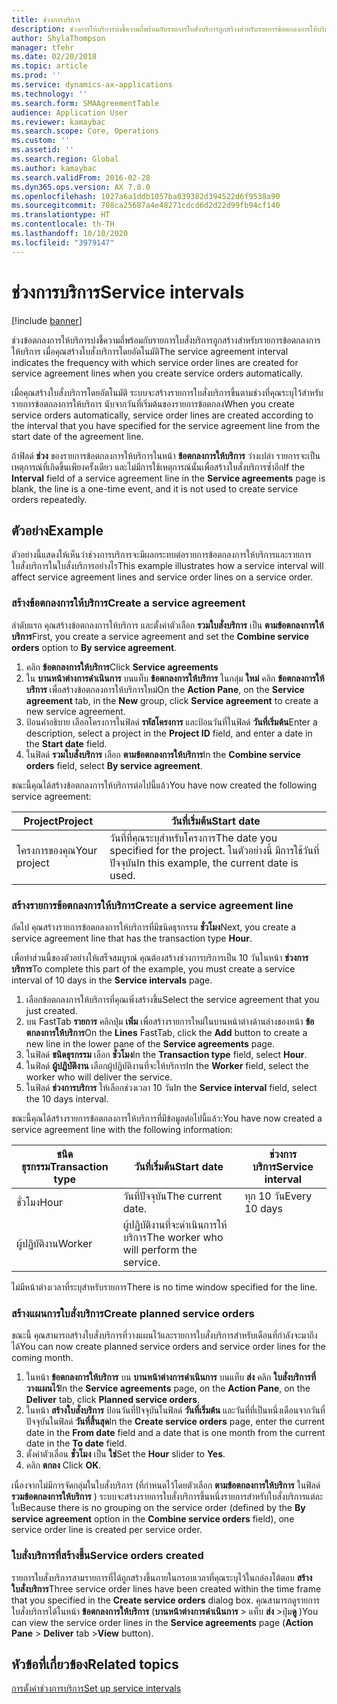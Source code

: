 ```yaml
---
title: ช่วงการบริการ
description: ช่วงการให้บริการบ่งชี้ความถี่พร้อมกับรายการใบสั่งบริการถูกสร้างสำหรับรายการข้อตกลงการให้บริการ เมื่อคุณสร้างใบสั่งบริการ
author: ShylaThompson
manager: tfehr
ms.date: 02/20/2018
ms.topic: article
ms.prod: ''
ms.service: dynamics-ax-applications
ms.technology: ''
ms.search.form: SMAAgreementTable
audience: Application User
ms.reviewer: kamaybac
ms.search.scope: Core, Operations
ms.custom: ''
ms.assetid: ''
ms.search.region: Global
ms.author: kamaybac
ms.search.validFrom: 2016-02-28
ms.dyn365.ops.version: AX 7.0.0
ms.openlocfilehash: 1027a6a1ddb1057ba039382d394522d6f9538a90
ms.sourcegitcommit: 708ca25687a4e48271cdcd6d2d22d99fb94cf140
ms.translationtype: HT
ms.contentlocale: th-TH
ms.lasthandoff: 10/10/2020
ms.locfileid: "3979147"
---
```

# <a name="service-intervals"></a><span data-ttu-id="9b4e4-103">ช่วงการบริการ</span><span class="sxs-lookup"><span data-stu-id="9b4e4-103">Service intervals</span></span>

[!include [banner](../includes/banner.md)]

<span data-ttu-id="9b4e4-104">ช่วงข้อตกลงการให้บริการบ่งชี้ความถี่พร้อมกับรายการใบสั่งบริการถูกสร้างสำหรับรายการข้อตกลงการให้บริการ เมื่อคุณสร้างใบสั่งบริการโดยอัตโนมัติ</span><span class="sxs-lookup"><span data-stu-id="9b4e4-104">The service agreement interval indicates the frequency with which service order lines are created for service agreement lines when you create service orders automatically.</span></span>

<span data-ttu-id="9b4e4-105">เมื่อคุณสร้างใบสั่งบริการโดยอัตโนมัติ ระบบจะสร้างรายการใบสั่งบริการขึ้นตามช่วงที่คุณระบุไว้สำหรับรายการข้อตกลงการให้บริการ นับจากวันที่เริ่มต้นของรายการข้อตกลง</span><span class="sxs-lookup"><span data-stu-id="9b4e4-105">When you create service orders automatically, service order lines are created according to the interval that you have specified for the service agreement line from the start date of the agreement line.</span></span>

<span data-ttu-id="9b4e4-106">ถ้าฟิลด์ **ช่วง** ของรายการข้อตกลงการให้บริการในหน้า **ข้อตกลงการให้บริการ** ว่างเปล่า รายการจะเป็นเหตุการณ์ที่เกิดขึ้นเพียงครั้งเดียว และไม่มีการใช้เหตุการณ์นั้นเพื่อสร้างใบสั่งบริการซ้ำอีก</span><span class="sxs-lookup"><span data-stu-id="9b4e4-106">If the **Interval** field of a service agreement line in the **Service agreements** page is blank, the line is a one-time event, and it is not used to create service orders repeatedly.</span></span>

## <a name="example"></a><span data-ttu-id="9b4e4-107">ตัวอย่าง</span><span class="sxs-lookup"><span data-stu-id="9b4e4-107">Example</span></span>

<span data-ttu-id="9b4e4-108">ตัวอย่างนี้แสดงให้เห็นว่าช่วงการบริการจะมีผลกระทบต่อรายการข้อตกลงการให้บริการและรายการใบสั่งบริการในใบสั่งบริการอย่างไร</span><span class="sxs-lookup"><span data-stu-id="9b4e4-108">This example illustrates how a service interval will affect service agreement lines and service order lines on a service order.</span></span>

### <a name="create-a-service-agreement"></a><span data-ttu-id="9b4e4-109">สร้างข้อตกลงการให้บริการ</span><span class="sxs-lookup"><span data-stu-id="9b4e4-109">Create a service agreement</span></span>

<span data-ttu-id="9b4e4-110">ลำดับแรก คุณสร้างข้อตกลงการให้บริการ และตั้งค่าตัวเลือก **รวมใบสั่งบริการ** เป็น **ตามข้อตกลงการให้บริการ**</span><span class="sxs-lookup"><span data-stu-id="9b4e4-110">First, you create a service agreement and set the **Combine service orders** option to **By service agreement**.</span></span>

1. <span data-ttu-id="9b4e4-111">คลิก **ข้อตกลงการให้บริการ**</span><span class="sxs-lookup"><span data-stu-id="9b4e4-111">Click **Service agreements**</span></span>
2. <span data-ttu-id="9b4e4-112">ใน **บานหน้าต่างการดำเนินการ** บนแท็บ **ข้อตกลงการให้บริการ** ในกลุ่ม **ใหม่** คลิก **ข้อตกลงการให้บริการ** เพื่อสร้างข้อตกลงการให้บริการใหม่</span><span class="sxs-lookup"><span data-stu-id="9b4e4-112">On the **Action Pane**, on the **Service agreement** tab, in the **New** group, click **Service agreement** to create a new service agreement.</span></span>
3. <span data-ttu-id="9b4e4-113">ป้อนคำอธิบาย เลือกโครงการในฟิลด์ **รหัสโครงการ** และป้อนวันที่ในฟิลด์ **วันที่เริ่มต้น**</span><span class="sxs-lookup"><span data-stu-id="9b4e4-113">Enter a description, select a project in the **Project ID** field, and enter a date in the **Start date** field.</span></span>
4. <span data-ttu-id="9b4e4-114">ในฟิลด์ **รวมใบสั่งบริการ** เลือก **ตามข้อตกลงการให้บริการ**</span><span class="sxs-lookup"><span data-stu-id="9b4e4-114">In the **Combine service orders** field, select **By service agreement**.</span></span>

<span data-ttu-id="9b4e4-115">ขณะนี้คุณได้สร้างข้อตกลงการให้บริการต่อไปนี้แล้ว</span><span class="sxs-lookup"><span data-stu-id="9b4e4-115">You have now created the following service agreement:</span></span>

| <span data-ttu-id="9b4e4-116">Project</span><span class="sxs-lookup"><span data-stu-id="9b4e4-116">Project</span></span>      | <span data-ttu-id="9b4e4-117">วันที่เริ่มต้น</span><span class="sxs-lookup"><span data-stu-id="9b4e4-117">Start date</span></span>                                                                         |
|--------------|------------------------------------------------------------------------------------|
| <span data-ttu-id="9b4e4-118">โครงการของคุณ</span><span class="sxs-lookup"><span data-stu-id="9b4e4-118">Your project</span></span> | <span data-ttu-id="9b4e4-119">วันที่ที่คุณระบุสำหรับโครงการ</span><span class="sxs-lookup"><span data-stu-id="9b4e4-119">The date you specified for the project.</span></span> <span data-ttu-id="9b4e4-120">ในตัวอย่างนี้ มีการใช้วันที่ปัจจุบัน</span><span class="sxs-lookup"><span data-stu-id="9b4e4-120">In this example, the current date is used.</span></span> |

### <a name="create-a-service-agreement-line"></a><span data-ttu-id="9b4e4-121">สร้างรายการข้อตกลงการให้บริการ</span><span class="sxs-lookup"><span data-stu-id="9b4e4-121">Create a service agreement line</span></span>

<span data-ttu-id="9b4e4-122">ถัดไป คุณสร้างรายการข้อตกลงการให้บริการที่มีชนิดธุรกรรม **ชั่วโมง**</span><span class="sxs-lookup"><span data-stu-id="9b4e4-122">Next, you create a service agreement line that has the transaction type **Hour**.</span></span>

<span data-ttu-id="9b4e4-123">เพื่อทำส่วนนี้ของตัวอย่างให้เสร็จสมบูรณ์ คุณต้องสร้างช่วงการบริการเป็น 10 วันในหน้า **ช่วงการบริการ**</span><span class="sxs-lookup"><span data-stu-id="9b4e4-123">To complete this part of the example, you must create a service interval of 10 days in the **Service intervals** page.</span></span> 

1. <span data-ttu-id="9b4e4-124">เลือกข้อตกลงการให้บริการที่คุณเพิ่งสร้างขึ้น</span><span class="sxs-lookup"><span data-stu-id="9b4e4-124">Select the service agreement that you just created.</span></span> 
2. <span data-ttu-id="9b4e4-125">บน FastTab **รายการ** คลิกปุ่ม **เพิ่ม** เพื่อสร้างรายการใหม่ในบานหน้าต่างด้านล่างของหน้า **ข้อตกลงการให้บริการ**</span><span class="sxs-lookup"><span data-stu-id="9b4e4-125">On the **Lines** FastTab, click the **Add** button to create a new line in the lower pane of the **Service agreements** page.</span></span>
3. <span data-ttu-id="9b4e4-126">ในฟิลด์ **ชนิดธุรกรรม** เลือก **ชั่วโมง**</span><span class="sxs-lookup"><span data-stu-id="9b4e4-126">In the **Transaction type** field, select **Hour**.</span></span>
4. <span data-ttu-id="9b4e4-127">ในฟิลด์ **ผู้ปฏิบัติงาน** เลือกผู้ปฏิบัติงานที่จะให้บริการ</span><span class="sxs-lookup"><span data-stu-id="9b4e4-127">In the **Worker** field, select the worker who will deliver the service.</span></span>
5. <span data-ttu-id="9b4e4-128">ในฟิลด์ **ช่วงการบริการ** ให้เลือกช่วงเวลา 10 วัน</span><span class="sxs-lookup"><span data-stu-id="9b4e4-128">In the **Service interval** field, select the 10 days interval.</span></span>

<span data-ttu-id="9b4e4-129">ขณะนี้คุณได้สร้างรายการข้อตกลงการให้บริการที่มีข้อมูลต่อไปนี้แล้ว:</span><span class="sxs-lookup"><span data-stu-id="9b4e4-129">You have now created a service agreement line with the following information:</span></span>

| <span data-ttu-id="9b4e4-130">ชนิดธุรกรรม</span><span class="sxs-lookup"><span data-stu-id="9b4e4-130">Transaction type</span></span> | <span data-ttu-id="9b4e4-131">วันที่เริ่มต้น</span><span class="sxs-lookup"><span data-stu-id="9b4e4-131">Start date</span></span>                               | <span data-ttu-id="9b4e4-132">ช่วงการบริการ</span><span class="sxs-lookup"><span data-stu-id="9b4e4-132">Service interval</span></span> |
|------------------|------------------------------------------|------------------|
| <span data-ttu-id="9b4e4-133">ชั่วโมง</span><span class="sxs-lookup"><span data-stu-id="9b4e4-133">Hour</span></span>             | <span data-ttu-id="9b4e4-134">วันที่ปัจจุบัน</span><span class="sxs-lookup"><span data-stu-id="9b4e4-134">The current date.</span></span>                        | <span data-ttu-id="9b4e4-135">ทุก 10 วัน</span><span class="sxs-lookup"><span data-stu-id="9b4e4-135">Every 10 days</span></span>    |
| <span data-ttu-id="9b4e4-136">ผู้ปฏิบัติงาน</span><span class="sxs-lookup"><span data-stu-id="9b4e4-136">Worker</span></span>           | <span data-ttu-id="9b4e4-137">ผู้ปฏิบัติงานที่จะดำเนินการให้บริการ</span><span class="sxs-lookup"><span data-stu-id="9b4e4-137">The worker who will perform the service.</span></span> |                  |

<span data-ttu-id="9b4e4-138">ไม่มีหน้าต่างเวลาที่ระบุสำหรับรายการ</span><span class="sxs-lookup"><span data-stu-id="9b4e4-138">There is no time window specified for the line.</span></span> 

### <a name="create-planned-service-orders"></a><span data-ttu-id="9b4e4-139">สร้างแผนการใบสั่งบริการ</span><span class="sxs-lookup"><span data-stu-id="9b4e4-139">Create planned service orders</span></span>

<span data-ttu-id="9b4e4-140">ขณะนี้ คุณสามารถสร้างใบสั่งบริการที่วางแผนไว้และรายการใบสั่งบริการสำหรับเดือนที่กำลังจะมาถึงได้</span><span class="sxs-lookup"><span data-stu-id="9b4e4-140">You can now create planned service orders and service order lines for the coming month.</span></span>

1. <span data-ttu-id="9b4e4-141">ในหน้า **ข้อตกลงการให้บริการ** บน **บานหน้าต่างการดำเนินการ** บนแท็บ **ส่ง** คลิก **ใบสั่งบริการที่วางแผนไว้**</span><span class="sxs-lookup"><span data-stu-id="9b4e4-141">In the **Service agreements** page, on the **Action Pane**, on the **Deliver** tab, click **Planned service orders**.</span></span>
2. <span data-ttu-id="9b4e4-142">ในหน้า **สร้างใบสั่งบริการ** ป้อนวันที่ปัจจุบันในฟิลด์ **วันที่เริ่มต้น** และวันที่ที่เป็นหนึ่งเดือนจากวันที่ปัจจุบันในฟิลด์ **วันที่สิ้นสุด**</span><span class="sxs-lookup"><span data-stu-id="9b4e4-142">In the **Create service orders** page, enter the current date in the **From date** field and a date that is one month from the current date in the **To date** field.</span></span>
3. <span data-ttu-id="9b4e4-143">ตั้งค่าตัวเลื่อน **ชั่วโมง** เป็น **ใช่**</span><span class="sxs-lookup"><span data-stu-id="9b4e4-143">Set the **Hour** slider to **Yes**.</span></span> 
4. <span data-ttu-id="9b4e4-144">คลิก **ตกลง** </span><span class="sxs-lookup"><span data-stu-id="9b4e4-144">Click **OK**.</span></span>

<span data-ttu-id="9b4e4-145">เนื่องจากไม่มีการจัดกลุ่มในใบสั่งบริการ (ที่กำหนดไว้โดยตัวเลือก **ตามข้อตกลงการให้บริการ** ในฟิลด์ **รวมข้อตกลงการให้บริการ** ) ระบบจะสร้างรายการใบสั่งบริการขึ้นหนึ่งรายการสำหรับใบสั่งบริการแต่ละใบ</span><span class="sxs-lookup"><span data-stu-id="9b4e4-145">Because there is no grouping on the service order (defined by the **By service agreement** option in the **Combine service orders** field), one service order line is created per service order.</span></span>

### <a name="service-orders-created"></a><span data-ttu-id="9b4e4-146">ใบสั่งบริการที่สร้างขึ้น</span><span class="sxs-lookup"><span data-stu-id="9b4e4-146">Service orders created</span></span>

<span data-ttu-id="9b4e4-147">รายการใบสั่งบริการสามรายการที่ได้ถูกสร้างขึ้นภายในกรอบเวลาที่คุณระบุไว้ในกล่องโต้ตอบ **สร้างใบสั่งบริการ**</span><span class="sxs-lookup"><span data-stu-id="9b4e4-147">Three service order lines have been created within the time frame that you specified in the **Create service orders** dialog box.</span></span> <span data-ttu-id="9b4e4-148">คุณสามารถดูรายการใบสั่งบริการได้ในหน้า **ข้อตกลงการให้บริการ** (**บานหน้าต่างการดำเนินการ** \> แท็บ **ส่ง** \>ปุ่ม**ดู** )</span><span class="sxs-lookup"><span data-stu-id="9b4e4-148">You can view the service order lines in the **Service agreements** page (**Action Pane** \> **Deliver** tab \>**View** button).</span></span>

## <a name="related-topics"></a><span data-ttu-id="9b4e4-149">หัวข้อที่เกี่ยวข้อง</span><span class="sxs-lookup"><span data-stu-id="9b4e4-149">Related topics</span></span>

[<span data-ttu-id="9b4e4-150">การตั้งค่าช่วงการบริการ</span><span class="sxs-lookup"><span data-stu-id="9b4e4-150">Set up service intervals</span></span>](set-up-service-intervals.md)  

